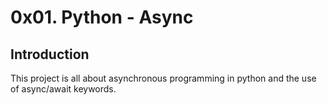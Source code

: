 # 0x01. Python - Async

## Introduction

This project is all about asynchronous programming in python and the use of async/await keywords.